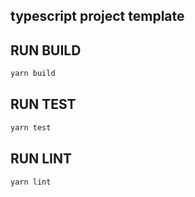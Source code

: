 ## typescript project template

## RUN BUILD

```bash
yarn build
```

## RUN TEST

```bash
yarn test
```

## RUN LINT

```bash
yarn lint
```
